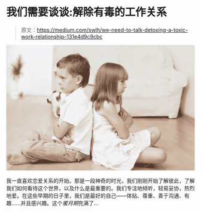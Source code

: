# 我们需要谈谈:解除有毒的工作关系

> 原文：<https://medium.com/swlh/we-need-to-talk-detoxing-a-toxic-work-relationship-131e4d9c9cbc>

![](img/d6b7ba2bf23df5f0c31d6ddc741f64e5.png)

我一直喜欢恋爱关系的开始。那是一段神奇的时光，我们刚刚开始了解彼此，了解我们如何看待这个世界，以及什么是最重要的。我们专注地倾听，轻易妥协，热烈地爱。在这些早期的日子里，我们是最好的自己——体贴、尊重、善于沟通、有趣……并且感兴趣。这个*蜜月期*充满了…
